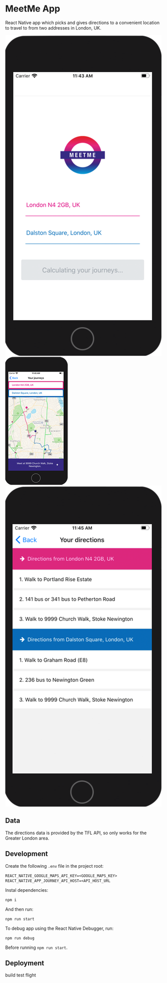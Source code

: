 # MeetMe App

React Native app which picks and gives directions to a convenient location to travel to from two addresses in London, UK.

![Home Screen](./home-screen.png)
![Map Screen](./map-screen.png)
![Directions Screen](./directions-screen.png)

## Data

The directions data is provided by the TFL API, so only works for the Greater London area.

## Development

Create the following `.env` file in the project root:

```
REACT_NATIVE_GOOGLE_MAPS_API_KEY=<GOOGLE_MAPS_KEY>
REACT_NATIVE_APP_JOURNEY_API_HOST=<API_HOST_URL
```

Instal dependencies:

```
npm i
```

And then run:

```
npm run start
```

To debug app using the React Native Debugger, run:

```
npm run debug
```

Before running `npm run start`.

## Deployment

build
test flight